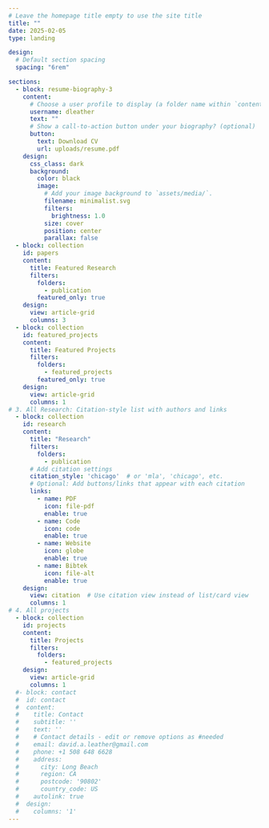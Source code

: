 ```yaml
---
# Leave the homepage title empty to use the site title
title: ""
date: 2025-02-05
type: landing

design:
  # Default section spacing
  spacing: "6rem"

sections:
  - block: resume-biography-3
    content:
      # Choose a user profile to display (a folder name within `content/authors/`)
      username: dleather
      text: ""
      # Show a call-to-action button under your biography? (optional)
      button:
        text: Download CV
        url: uploads/resume.pdf
    design:
      css_class: dark
      background:
        color: black
        image:
          # Add your image background to `assets/media/`.
          filename: minimalist.svg
          filters:
            brightness: 1.0
          size: cover
          position: center
          parallax: false
  - block: collection
    id: papers
    content:
      title: Featured Research
      filters:
        folders:
          - publication
        featured_only: true
    design:
      view: article-grid
      columns: 3
  - block: collection
    id: featured_projects
    content:
      title: Featured Projects
      filters:
        folders:
          - featured_projects
        featured_only: true
    design:
      view: article-grid
      columns: 1
# 3. All Research: Citation-style list with authors and links
  - block: collection
    id: research
    content:
      title: "Research"
      filters:
        folders:
          - publication
      # Add citation settings
      citation_style: 'chicago'  # or 'mla', 'chicago', etc.
      # Optional: Add buttons/links that appear with each citation
      links:
        - name: PDF
          icon: file-pdf
          enable: true
        - name: Code
          icon: code
          enable: true
        - name: Website
          icon: globe
          enable: true
        - name: Bibtek
          icon: file-alt
          enable: true
    design:
      view: citation  # Use citation view instead of list/card view
      columns: 1
# 4. All projects
  - block: collection
    id: projects
    content:
      title: Projects
      filters:
        folders:
          - featured_projects
    design:
      view: article-grid
      columns: 1
  #- block: contact
  #  id: contact
  #  content:
  #    title: Contact
  #    subtitle: ''
  #    text: ''
  #    # Contact details - edit or remove options as #needed
  #    email: david.a.leather@gmail.com
  #    phone: +1 508 648 6628
  #    address:
  #      city: Long Beach
  #      region: CA
  #      postcode: '90802'
  #      country_code: US
  #    autolink: true
  #  design:
  #    columns: '1'
---
```

